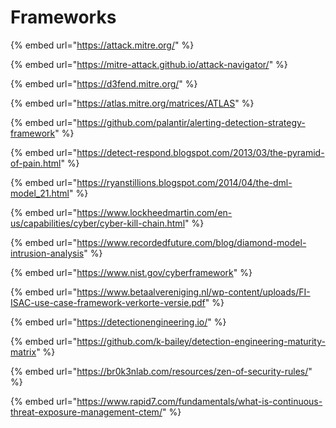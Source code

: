 # Frameworks

{% embed url="https://attack.mitre.org/" %}

{% embed url="https://mitre-attack.github.io/attack-navigator/" %}

{% embed url="https://d3fend.mitre.org/" %}

{% embed url="https://atlas.mitre.org/matrices/ATLAS" %}

{% embed url="https://github.com/palantir/alerting-detection-strategy-framework" %}

{% embed url="https://detect-respond.blogspot.com/2013/03/the-pyramid-of-pain.html" %}

{% embed url="https://ryanstillions.blogspot.com/2014/04/the-dml-model_21.html" %}

{% embed url="https://www.lockheedmartin.com/en-us/capabilities/cyber/cyber-kill-chain.html" %}

{% embed url="https://www.recordedfuture.com/blog/diamond-model-intrusion-analysis" %}

{% embed url="https://www.nist.gov/cyberframework" %}

{% embed url="https://www.betaalvereniging.nl/wp-content/uploads/FI-ISAC-use-case-framework-verkorte-versie.pdf" %}

{% embed url="https://detectionengineering.io/" %}

{% embed url="https://github.com/k-bailey/detection-engineering-maturity-matrix" %}

{% embed url="https://br0k3nlab.com/resources/zen-of-security-rules/" %}

{% embed url="https://www.rapid7.com/fundamentals/what-is-continuous-threat-exposure-management-ctem/" %}
